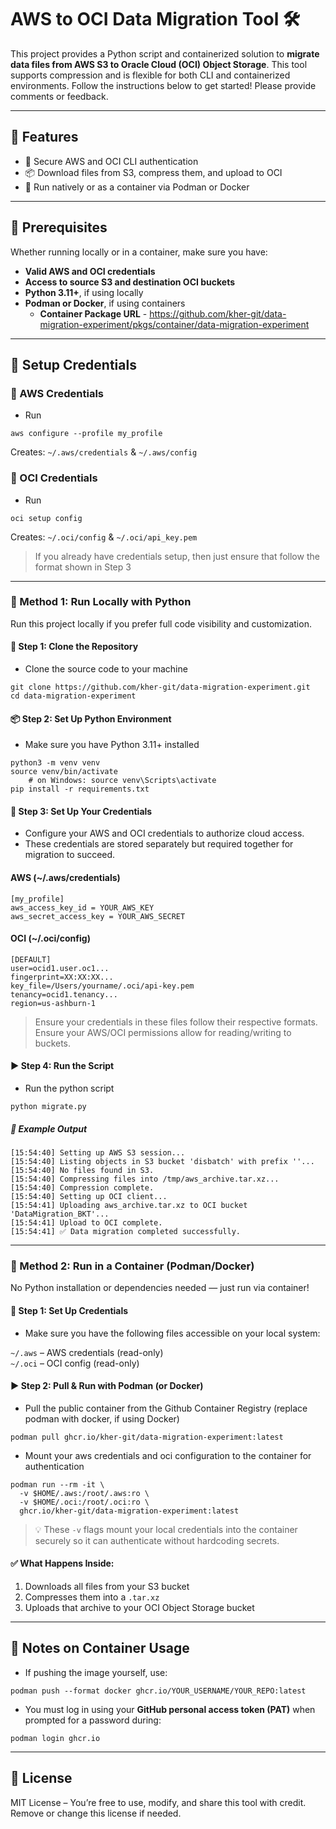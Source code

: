 # AWS to OCI Data Migration Tool 🛠️

This project provides a Python script and containerized solution to **migrate data files from AWS S3 to Oracle Cloud (OCI) Object Storage**.
This tool supports compression and is flexible for both CLI and containerized environments. Follow the instructions below to get started! Please provide comments or feedback. 

---

## 🧰 Features

- 🔐 Secure AWS and OCI CLI authentication
- 📦 Download files from S3, compress them, and upload to OCI
- 🐍 Run natively or as a container via Podman or Docker

---

## 🔧 Prerequisites

Whether running locally or in a container, make sure you have:

- **Valid AWS and OCI credentials**
- **Access to source S3 and destination OCI buckets**
- **Python 3.11+**, if using locally
- **Podman or Docker**, if using containers
    - **Container Package URL** - https://github.com/kher-git/data-migration-experiment/pkgs/container/data-migration-experiment


---

## 📁 Setup Credentials

### 🔑 AWS Credentials
- Run
```
aws configure --profile my_profile
```

Creates: `~/.aws/credentials` & `~/.aws/config`

### 🔐 OCI Credentials
- Run

```
oci setup config
```

Creates: `~/.oci/config` & `~/.oci/api_key.pem`

> If you already have credentials setup, then just ensure that follow the format shown in Step 3 

---

### 🐍 Method 1: Run Locally with Python

Run this project locally if you prefer full code visibility and customization.

#### 🔧 Step 1: Clone the Repository
- Clone the source code to your machine

```
git clone https://github.com/kher-git/data-migration-experiment.git  
cd data-migration-experiment
```

#### 📦 Step 2: Set Up Python Environment
- Make sure you have Python 3.11+ installed

```
python3 -m venv venv  
source venv/bin/activate
    # on Windows: source venv\Scripts\activate  
pip install -r requirements.txt
```

#### 🔐 Step 3: Set Up Your Credentials
- Configure your AWS and OCI credentials to authorize cloud access.  
- These credentials are stored separately but required together for migration to succeed.  

#### AWS (~/.aws/credentials)

```
[my_profile]  
aws_access_key_id = YOUR_AWS_KEY  
aws_secret_access_key = YOUR_AWS_SECRET
```

#### OCI (~/.oci/config)

```
[DEFAULT]  
user=ocid1.user.oc1...  
fingerprint=XX:XX:XX...  
key_file=/Users/yourname/.oci/api-key.pem  
tenancy=ocid1.tenancy...  
region=us-ashburn-1
```

> Ensure your credentials in these files follow their respective formats.
> Ensure your AWS/OCI permissions allow for reading/writing to buckets.

#### ▶️ Step 4: Run the Script
- Run the python script
```
python migrate.py
```

##### 🧪 Example Output

```
[15:54:40] Setting up AWS S3 session...
[15:54:40] Listing objects in S3 bucket 'disbatch' with prefix ''...
[15:54:40] No files found in S3.
[15:54:40] Compressing files into /tmp/aws_archive.tar.xz...
[15:54:40] Compression complete.
[15:54:40] Setting up OCI client...
[15:54:41] Uploading aws_archive.tar.xz to OCI bucket 'DataMigration_BKT'...
[15:54:41] Upload to OCI complete.
[15:54:41] ✅ Data migration completed successfully.
```

---

### 🐳 Method 2: Run in a Container (Podman/Docker)

No Python installation or dependencies needed — just run via container!

#### 🔐 Step 1: Set Up Credentials
- Make sure you have the following files accessible on your local system:

`~/.aws` – AWS credentials (read-only)  
`~/.oci` – OCI config (read-only)

#### ▶️ Step 2: Pull & Run with Podman (or Docker)
- Pull the public container from the Github Container Registry (replace podman with docker, if using Docker)
```
podman pull ghcr.io/kher-git/data-migration-experiment:latest  
```
- Mount your aws credentials and oci configuration to the container for authentication
```
podman run --rm -it \
  -v $HOME/.aws:/root/.aws:ro \
  -v $HOME/.oci:/root/.oci:ro \
  ghcr.io/kher-git/data-migration-experiment:latest  
```

> 💡 These `-v` flags mount your local credentials into the container securely so it can authenticate without hardcoding secrets.

#### ✅ What Happens Inside:
1. Downloads all files from your S3 bucket
2. Compresses them into a `.tar.xz`
3. Uploads that archive to your OCI Object Storage bucket

---

## 📌 Notes on Container Usage

- If pushing the image yourself, use:
```
podman push --format docker ghcr.io/YOUR_USERNAME/YOUR_REPO:latest
```
- You must log in using your **GitHub personal access token (PAT)** when prompted for a password during:
```
podman login ghcr.io
```

---

## 📄 License

MIT License – You’re free to use, modify, and share this tool with credit. Remove or change this license if needed.

